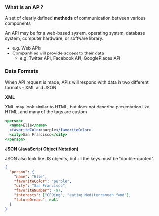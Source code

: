 ### What is an API?

A set of clearly defined **methods** of communication between various components

An API may be for a web-based system, operating system, database system, computer hardware, or software library.

- e.g. Web APIs
- Companhies will provide access to their data
  - e.g. Twitter API, Facebook API, GooglePlaces API

### Data Formats

When API request is made, APIs will respond with data in two different formats - XML and JSON

**XML**

XML may look similar to HTML, but does not describe presentation like HTML, and many of the tags are custom

```jsx
<person>
  <name>Elie</name>
  <favoriteColor>purple</favoriteColor>
  <city>San Francisco</city>
</person>
```

**JSON (JavaScript Object Notation)**

JSON also look like JS objects, but all the keys must be "double-quoted".

```json
{
  "person": {
    "name": "Elie",
    "favoriteColor": "purple",
    "city": "San Francisco",
    "favoriteNumber": -97,
    "interests": ["CEOing", "eating Mediterranean food"],
    "futureDreams": null
  }
}
```
